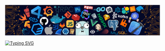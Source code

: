 <!-- Organização do meu readme  -->
<img src="Imagem_inicial.png">

<!-- Nome em loop infinito -->
<br/>

[![Typing SVG](https://readme-typing-svg.herokuapp.com?font=Fira+Code&weight=200&size=50&pause=1500&center=true&vCenter=true&width=1000&height=60&lines=Suanderson+Santos+Silva%F0%9F%A7%91%F0%9F%8F%BB%E2%80%8D%F0%9F%92%BB)](https://git.io/typing-svg)
